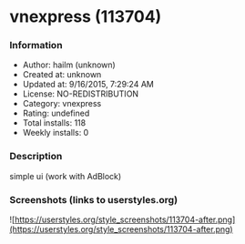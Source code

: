 # vnexpress (113704)

### Information
- Author: hailm (unknown)
- Created at: unknown
- Updated at: 9/16/2015, 7:29:24 AM
- License: NO-REDISTRIBUTION
- Category: vnexpress
- Rating: undefined
- Total installs: 118
- Weekly installs: 0


### Description
simple ui (work with AdBlock)


### Screenshots (links to userstyles.org)
![https://userstyles.org/style_screenshots/113704-after.png](https://userstyles.org/style_screenshots/113704-after.png)


